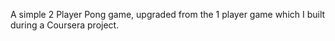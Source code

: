 A simple 2 Player Pong game, upgraded from the 1 player game which I built during a Coursera project.
